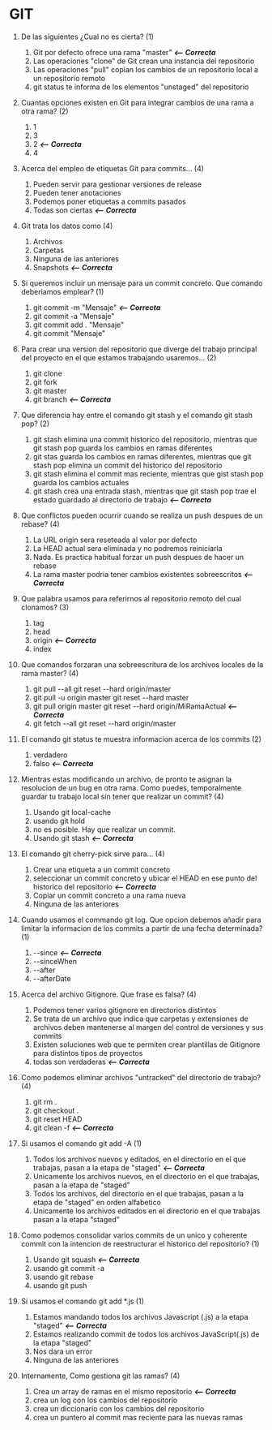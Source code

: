 # GIT
 
1. De las siguientes ¿Cual no es cierta? (1)
   1. Git por defecto ofrece una rama "master" ***<-- Correcta***
   2. Las operaciones "clone" de Git crean una instancia del repositorio
   3. Las operaciones "pull" copian los cambios de un repositorio local a un repositorio remoto
   4. git status te informa de los elementos "unstaged" del repositorio
   
2. Cuantas opciones existen en Git para integrar cambios de una rama a otra rama? (2)
   1. 1
   2. 3 
   3. 2 ***<-- Correcta***
   4. 4
   
3. Acerca del empleo de etiquetas Git para commits... (4)
   1. Pueden servir para gestionar versiones de release
   2. Pueden tener anotaciones
   3. Podemos poner etiquetas a commits pasados
   4. Todas son ciertas ***<-- Correcta***
   
4. Git trata los datos como (4)
   1. Archivos
   2. Carpetas
   3. Ninguna de las anteriores
   4. Snapshots ***<-- Correcta***
   
5. Si queremos incluir un mensaje para un commit concreto. Que comando deberiamos emplear? (1)
   1. git commit -m "Mensaje" ***<-- Correcta***
   2. git commit -a "Mensaje"
   3. git commit add . "Mensaje"
   4. git commit "Mensaje"
   
6. Para crear una version del repositorio que diverge del trabajo principal del proyecto en el que estamos trabajando usaremos... (2)
   1. git clone
   2. git fork
   3. git master
   4. git branch ***<-- Correcta***
   
7. Que diferencia hay entre el comando git stash y el comando git stash pop? (2)
   1. git stash elimina una commit historico del repositorio, mientras que git stash pop guarda los cambios en ramas diferentes
   2. git stas guarda los cambios en ramas diferentes, mientras que git stash pop elimina un commit del historico del repositorio
   3. git stash elimina el commit mas reciente, mientras que gist stash pop guarda los cambios actuales
   4. git stash crea una entrada stash, mientras que git stash pop trae el estado guardado al directorio de trabajo ***<-- Correcta***
   
8. Que conflictos pueden ocurrir cuando se realiza un push despues de un rebase? (4)
   1. La URL origin sera reseteada al valor por defecto
   2. La HEAD actual sera eliminada y no podremos reiniciarla
   3. Nada. Es practica habitual forzar un push despues de hacer un rebase
   4. La rama master podria tener cambios existentes sobreescritos ***<-- Correcta***

9. Que palabra usamos para referirnos al repositorio remoto del cual clonamos? (3)
   1. tag
   2. head
   3. origin ***<-- Correcta***
   4. index

10. Que comandos forzaran una sobreescritura de los archivos locales de la rama master? (4)
    1. git pull --all git reset --hard origin/master
    2. git pull -u origin master git reset --hard master
    3. git pull origin master git reset --hard origin/MiRamaActual ***<-- Correcta***
    4. git fetch --all git reset --hard origin/master

11. El comando git status te muestra informacion acerca de los commits (2)
    1. verdadero
    2. falso ***<-- Correcta***

12. Mientras estas modificando un archivo, de pronto te asignan la resolucion de un bug en otra rama. Como puedes, temporalmente guardar tu trabajo local sin tener que realizar un commit? (4)
    1. Usando git local-cache
    2. usando git hold
    3. no es posible. Hay que realizar un commit.
    4. Usando git stash ***<-- Correcta***

13. El comando git cherry-pick sirve para... (4)
    1.  Crear una etiqueta a un commit concreto
    2.  seleccionar un commit concreto y ubicar el HEAD en ese punto del historico del repositorio ***<-- Correcta***
    3.  Copiar un commit concreto a una rama nueva
    4.  Ninguna de las anteriores   

14. Cuando usamos el commando git log. Que opcion debemos añadir para limitar la informacion de los commits a partir de una fecha determinada? (1)
    1.  --since ***<-- Correcta***
    2.  --sinceWhen
    3.  --after
    4.  --afterDate

15. Acerca del archivo Gitignore. Que frase es falsa? (4)
    1.  Podemos tener varios gitignore en directorios distintos
    2.  Se trata de un archivo que indica que carpetas y extensiones de archivos deben mantenerse al margen del control de versiones y sus commits
    3.  Existen soluciones web que te permiten crear plantillas de Gitignore para distintos tipos de proyectos
    4.  todas son verdaderas ***<-- Correcta***

16. Como podemos eliminar archivos "untracked" del directorio de trabajo? (4)
    1.  git rm .
    2.  git checkout .
    3.  git reset HEAD
    4.  git clean -f ***<-- Correcta***

17. Si usamos el comando git add -A (1)
    1.  Todos los archivos nuevos y editados, en el directorio en el que trabajas, pasan a la etapa de "staged" ***<-- Correcta***
    2.  Unicamente los archivos nuevos, en el directorio en el que trabajas, pasan a la etapa de "staged"
    3.  Todos los archivos, del directorio en el que trabajas, pasan a la etapa de "staged" en orden alfabetico
    4.  Unicamente los archivos editados en el directorio en el que trabajas pasan a la etapa "staged"

18. Como podemos consolidar varios commits de un unico y coherente commit con la intencion de reestructurar el historico del repositorio? (1)
    1.  Usando git squash ***<-- Correcta***
    2.  usando git commit -a
    3.  usando git rebase
    4.  usando git push

19. Si usamos el comando git add *.js (1)
    1.  Estamos mandando todos los archivos Javascript (.js) a la etapa "staged" ***<-- Correcta***
    2.  Estamos realizando commit de todos los archivos JavaScript(.js) de la etapa "staged"
    3.  Nos dara un error
    4.  Ninguna de las anteriores

20. Internamente, Como gestiona git las ramas? (4)
    1.  Crea un array de ramas en el mismo repositorio ***<-- Correcta***
    2.  crea un log con los cambios del repositorio
    3.  crea un diccionario con los cambios del repositorio
    4.  crea un puntero al commit mas reciente para las nuevas ramas 